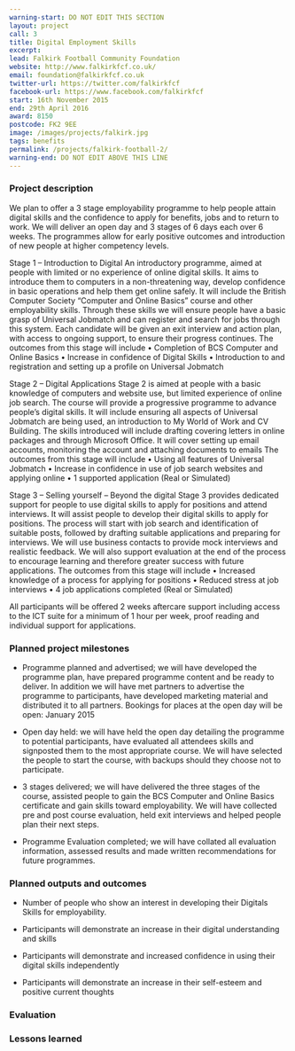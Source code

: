 ```yaml
---
warning-start: DO NOT EDIT THIS SECTION
layout: project
call: 3
title: Digital Employment Skills
excerpt:
lead: Falkirk Football Community Foundation
website: http://www.falkirkfcf.co.uk/
email: foundation@falkirkfcf.co.uk
twitter-url: https://twitter.com/falkirkfcf
facebook-url: https://www.facebook.com/falkirkfcf
start: 16th November 2015
end: 29th April 2016
award: 8150
postcode: FK2 9EE
image: /images/projects/falkirk.jpg
tags: benefits
permalink: /projects/falkirk-football-2/
warning-end: DO NOT EDIT ABOVE THIS LINE
---
```


### Project description

We plan to offer a 3 stage employability programme to help people attain digital skills and the confidence to apply for benefits, jobs and to return to work. We will deliver an open day and 3 stages of 6 days each over 6 weeks. The programmes allow for early positive outcomes and introduction of new people at higher competency levels.

Stage 1 – Introduction to Digital
An introductory programme, aimed at people with limited or no experience of online digital skills. It aims to introduce them to computers in a non-threatening way, develop confidence in basic operations and help them get online safely. It will include the British Computer Society “Computer and Online Basics” course and other employability skills. Through these skills we will ensure people have a basic grasp of Universal Jobmatch and can register and search for jobs through this system. Each candidate will be given an exit interview and action plan, with access to ongoing support, to ensure their progress continues.
The outcomes from this stage will include
•	Completion of BCS Computer and Online Basics
•	Increase in confidence of Digital Skills
•	Introduction to and registration and setting up a profile on Universal Jobmatch

Stage 2 – Digital Applications
Stage 2 is aimed at people with a basic knowledge of computers and website use, but limited experience of online job search. The course will provide a progressive programme to advance people’s digital skills. It will include ensuring all aspects of Universal Jobmatch are being used, an introduction to My World of Work and CV Building. The skills introduced will include drafting covering letters in online packages and through Microsoft Office. It will cover setting up email accounts, monitoring the account and attaching documents to emails
The outcomes from this stage will include
•	Using all features of Universal Jobmatch
•	Increase in confidence in use of job search websites and applying online
•	1 supported application (Real or Simulated)

Stage 3 – Selling yourself – Beyond the digital
Stage 3 provides dedicated support for people to use digital skills to apply for positions and attend interviews.
It will assist people to develop their digital skills to apply for positions. The process will start with job search and identification of suitable posts, followed by drafting suitable applications and preparing for interviews. We will use business contacts to provide mock interviews and realistic feedback. We will also support evaluation at the end of the process to encourage learning and therefore greater success with future applications.
The outcomes from this stage will include
•	Increased knowledge of a process for applying for positions
•	Reduced stress at job interviews
•	4 job applications completed (Real or Simulated)

All participants will be offered 2 weeks aftercare support including access to the ICT suite for a minimum of 1 hour per week, proof reading and individual support for applications.

### Planned project milestones

* Programme planned and advertised; we will have developed the programme plan, have prepared programme content and be ready to deliver. In addition we will have met partners to advertise the programme to participants, have developed marketing material and distributed it to all partners. Bookings for places at the open day will be open: January 2015

* Open day held: we will have held the open day detailing the programme to potential participants, have evaluated all attendees skills and signposted them to the most appropriate course. We will have selected the people to start the course, with backups should they choose not to participate.

* 3 stages delivered; we will have delivered the three stages of the course, assisted people to gain the BCS Computer and Online Basics certificate and gain skills toward employability. We will have collected pre and post course evaluation, held exit interviews and helped people plan their next steps.

* Programme Evaluation completed; we will have collated all evaluation information, assessed results and made written recommendations for future programmes.

### Planned outputs and outcomes

* Number of people who show an interest in developing their Digitals Skills for employability.

* Participants will demonstrate an increase in their digital understanding and skills

* Participants will demonstrate and increased confidence in using their digital skills independently

* Participants will demonstrate an increase in their self-esteem and positive current thoughts

### Evaluation


### Lessons learned



